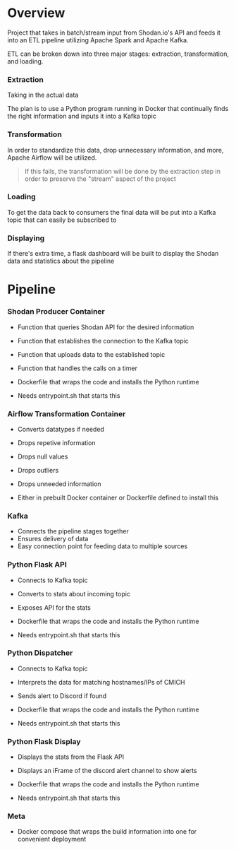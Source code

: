 # Overview

Project that takes in batch/stream input from Shodan.io's API and feeds it into an ETL pipeline utilizing Apache Spark and Apache Kafka. 

ETL can be broken down into three major stages: extraction, transformation, and loading. 

### Extraction 

Taking in the actual data 

The plan is to use a Python program running in Docker that continually finds the right information and inputs it into a Kafka topic

### Transformation 

In order to standardize this data, drop unnecessary information, and more, Apache Airflow will be utilized. 

> If this fails, the transformation will be done by the extraction step in order to preserve the "stream" aspect of the project

### Loading 

To get the data back to consumers the final data will be put into a Kafka topic that can easily be subscribed to 


### Displaying 

If there's extra time, a flask dashboard will be built to display the Shodan data and statistics about the pipeline

# Pipeline

### Shodan Producer Container 

- Function that queries Shodan API for the desired information
- Function that establishes the connection to the Kafka topic
- Function that uploads data to the established topic
- Function that handles the calls on a timer

- Dockerfile that wraps the code and installs the Python runtime
- Needs entrypoint.sh that starts this 

### Airflow Transformation Container

- Converts datatypes if needed 
- Drops repetive information 
- Drops null values 
- Drops outliers
- Drops unneeded information

- Either in prebuilt Docker container or Dockerfile defined to install this 

### Kafka 

- Connects the pipeline stages together 
- Ensures delivery of data
- Easy connection point for feeding data to multiple sources 

### Python Flask API 

- Connects to Kafka topic 
- Converts to stats about incoming topic
- Exposes API for the stats 

- Dockerfile that wraps the code and installs the Python runtime
- Needs entrypoint.sh that starts this 

### Python Dispatcher

- Connects to Kafka topic 
- Interprets the data for matching hostnames/IPs of CMICH
- Sends alert to Discord if found 

- Dockerfile that wraps the code and installs the Python runtime
- Needs entrypoint.sh that starts this 

### Python Flask Display 

- Displays the stats from the Flask API
- Displays an iFrame of the discord alert channel to show alerts

- Dockerfile that wraps the code and installs the Python runtime
- Needs entrypoint.sh that starts this 

### Meta 

- Docker compose that wraps the build information into one for convenient deployment
